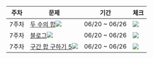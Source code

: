|주차|문제|기간|체크|
|--|---|---|---|
|7주차|[두 수의 합](https://www.acmicpc.net/problem/3273)<img src="https://img.shields.io/badge/S3-435f7a?">|06/20 ~ 06/26|<img src="https://img.shields.io/badge/완료-50bcdf?"/>
|7주차| [블로그](https://www.acmicpc.net/problem/21921)<img src="https://img.shields.io/badge/S3-435f7a?">|06/20 ~ 06/26|<img src="https://img.shields.io/badge/완료-50bcdf?"/>
|7주차|[구간 합 구하기 5](https://www.acmicpc.net/problem/11660)<img src="https://img.shields.io/badge/S1-435f7a?"/>|06/20 ~ 06/26|<img src="https://img.shields.io/badge/완료-50bcdf?"/>
 
 